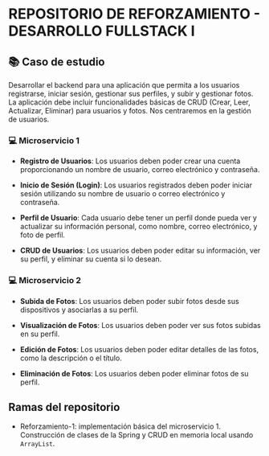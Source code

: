 # REPOSITORIO DE REFORZAMIENTO - DESARROLLO FULLSTACK I

## 📚 Caso de estudio

Desarrollar el backend para una aplicación que permita a los usuarios registrarse, iniciar sesión, gestionar sus perfiles, y subir y gestionar fotos. La aplicación debe incluir funcionalidades básicas de CRUD (Crear, Leer, Actualizar, Eliminar) para usuarios y fotos. Nos centraremos en la gestión de usuarios.

### 💻 Microservicio 1

- **Registro de Usuarios**: Los usuarios deben poder crear una cuenta proporcionando un nombre de usuario, correo electrónico y contraseña.

- **Inicio de Sesión (Login)**: Los usuarios registrados deben poder iniciar sesión utilizando su nombre de usuario o correo electrónico y contraseña.

- **Perfil de Usuario**: Cada usuario debe tener un perfil donde pueda ver y actualizar su información personal, como nombre, correo electrónico, y foto de perfil.

- **CRUD de Usuarios**: Los usuarios deben poder editar su información, ver su perfil, y eliminar su cuenta si lo desean.

### 💻 Microservicio 2

- **Subida de Fotos**: Los usuarios deben poder subir fotos desde sus dispositivos y asociarlas a su perfil.

- **Visualización de Fotos**: Los usuarios deben poder ver sus fotos subidas en su perfil.

- **Edición de Fotos**: Los usuarios deben poder editar detalles de las fotos, como la descripción o el título.

- **Eliminación de Fotos**: Los usuarios deben poder eliminar fotos de su perfil.

## Ramas del repositorio

- Reforzamiento-1: implementación básica del microservicio 1. Construcción de clases de la Spring y CRUD en memoria local usando `ArrayList`.
